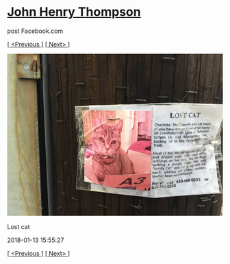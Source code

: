 # [John Henry Thompson](../README.md)
post Facebook.com

[[ <Previous ]](2018-01-13-2.md) [[ Next> ]](2017-12-22-1.md)

[![](../media/2018-01-13/Timeline-Photos-Lost-cat.jpg)](../README.md)

Lost cat

2018-01-13 15:55:27

[[ <Previous ]](2018-01-13-2.md) [[ Next> ]](2017-12-22-1.md)